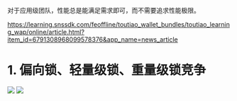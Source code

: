 
对于应用级团队，性能总是能满足需求即可，而不需要追求性能极限。


https://learning.snssdk.com/feoffline/toutiao_wallet_bundles/toutiao_learning_wap/online/article.html?item_id=6791308968099578376&app_name=news_article


# 1. 偏向锁、轻量级锁、重量级锁竞争

 ![](https://img2020.cnblogs.com/blog/1694759/202110/1694759-20211013180731349-1190196584.png)
 ![](https://img2020.cnblogs.com/blog/1694759/202110/1694759-20211013181026409-2075811936.png)   
 






